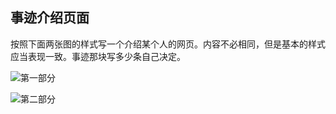## 事迹介绍页面

按照下面两张图的样式写一个介绍某个人的网页。内容不必相同，但是基本的样式应当表现一致。事迹那块写多少条自己决定。

![第一部分](https://luckyjoker.github.io/file-server/TributePage1.png)

![第二部分](https://luckyjoker.github.io/file-server/TributePage2.png)